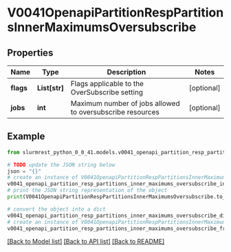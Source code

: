# V0041OpenapiPartitionRespPartitionsInnerMaximumsOversubscribe


## Properties

Name | Type | Description | Notes
------------ | ------------- | ------------- | -------------
**flags** | **List[str]** | Flags applicable to the OverSubscribe setting | [optional] 
**jobs** | **int** | Maximum number of jobs allowed to oversubscribe resources | [optional] 

## Example

```python
from slurmrest_python_0_0_41.models.v0041_openapi_partition_resp_partitions_inner_maximums_oversubscribe import V0041OpenapiPartitionRespPartitionsInnerMaximumsOversubscribe

# TODO update the JSON string below
json = "{}"
# create an instance of V0041OpenapiPartitionRespPartitionsInnerMaximumsOversubscribe from a JSON string
v0041_openapi_partition_resp_partitions_inner_maximums_oversubscribe_instance = V0041OpenapiPartitionRespPartitionsInnerMaximumsOversubscribe.from_json(json)
# print the JSON string representation of the object
print(V0041OpenapiPartitionRespPartitionsInnerMaximumsOversubscribe.to_json())

# convert the object into a dict
v0041_openapi_partition_resp_partitions_inner_maximums_oversubscribe_dict = v0041_openapi_partition_resp_partitions_inner_maximums_oversubscribe_instance.to_dict()
# create an instance of V0041OpenapiPartitionRespPartitionsInnerMaximumsOversubscribe from a dict
v0041_openapi_partition_resp_partitions_inner_maximums_oversubscribe_from_dict = V0041OpenapiPartitionRespPartitionsInnerMaximumsOversubscribe.from_dict(v0041_openapi_partition_resp_partitions_inner_maximums_oversubscribe_dict)
```
[[Back to Model list]](../README.md#documentation-for-models) [[Back to API list]](../README.md#documentation-for-api-endpoints) [[Back to README]](../README.md)


